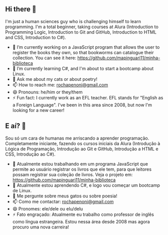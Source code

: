 ## Hi there 👋

<!--
**mapinguari11/mapinguari11** is a ✨ _special_ ✨ repository because its `README.md` (this file) appears on your GitHub profile.

Here are some ideas to get you started:

- 🔭 I’m currently working on ...
- 🌱 I’m currently learning ...
- 👯 I’m looking to collaborate on ...
- 🤔 I’m looking for help with ...
- 💬 Ask me about ...
- 📫 How to reach me: ...
- 😄 Pronouns: ...
- ⚡ Fun fact: ...
-->
I'm just a human sciences guy who is challenging himself to learn programming.
I'm a total beginner, taking courses at Alura (Introduction to Programming Logic, Introduction to Git and GitHub, Introduction to HTML and CSS, Introduction to C#).

- 🔭 I’m currently working on a JavaScript program that allows the user to register the books they own, so that bookworms can catalogue their collection. You can see it here: https://github.com/mapinguari11/minha-biblioteca
- 🌱 I’m currently learning C#, and I'm about to start a bootcamp about Linux.
- 💬 Ask me about my cats or about poetry!
- 📫 How to reach me: rochapenoni@gmail.com
- 😄 Pronouns: he/him or they/them
- ⚡ Fun fact: I currently work as an EFL teacher. EFL stands for "English as a Foreign Language". I've been in this area since 2008, but now I'm looking for a new career!

## E aí? 👋

Sou só um cara de humanas me arriscando a aprender programação.
Completamente iniciante, fazendo os cursos iniciais da Alura (Introdução à Lógica de Programação, Introdução ao Git e GitHub, Introdução a HTML e CSS, Introdução ao C#).

- 🔭 Atualmente estou trabalhando em um programa JavaScript que permite ao usuário registrar os livros que ele tem, para que leitores possam registrar sua coleção de livros. Veja o projeto em: https://github.com/mapinguari11/minha-biblioteca
- 🌱 Atualmente estou aprendendo C#, e logo vou começar um bootcamp de Linux.
- 💬 Me pergunte sobre meus gatos ou sobre poesia!
- 📫 Como me contactar: rochapenoni@gmail.com
- 😄 Pronomes: ele/dele ou elu/delu
- ⚡ Fato engraçado: Atualmente eu trabalho como professor de inglês como língua estrangeira. Estou nessa área desde 2008 mas agora procuro uma nova carreira!
